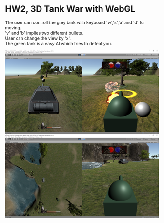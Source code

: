 # HW2, 3D Tank War with WebGL

The user can controll the grey tank with keyboard 'w','s','a' and 'd' for moving.  
'v' and 'b' implies two different bullets.  
User can change the view by 'x'.  
The green tank is a easy AI which tries to defeat you.  

<img src="Picture/look forward.png" width="600" >  
<img src="Picture/look down.png" width="600" >  
